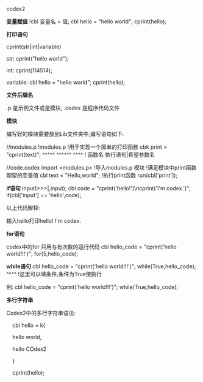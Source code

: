 codex2

**变量赋值** !cbl 变量名 = 值; cbl hello = "hello world"; cprint(hello);

**打印语句**

cprint(str|int|variable)

str: cprint("hello world");

int: cprint(114514);

variable: cbl hello = "hello world"; cprint(hello);

**文件后缀名**

.p 是示例文件或是模块, .codex 是程序代码文件

**模块**

编写好的模块需要放到Lib文件夹中,编写语句如下:

//modules.p !modules.p !用于实现一个简单的打印函数 cbk print = "cprint(text)"; ^^^^^ ^^^^^^ ^^^^ ! 函数名 执行语句|希望参数名

//code.codex import <modules.p> !导入modules.p 模块 !满足模块中print函数期望的变量值 cbl text = "Hello,world"; !执行print函数 run(cbl['print']);

**if语句** input(>>>|,input); cbl code = "cprint('hello!')\ncprint('I'm codex.')"; if(cbl['input'] == 'hello',code);

以上代码解释:

输入hello打印hello! I'm codex.

**for语句**

codex中的for 只用与有次数的运行代码 cbl hello_code = "cprint('hello world!!!')"; for(5,hello_code);

**while语句** cbl hello_code = "cprint('hello world!!!')"; while(True,hello_code); ^^^^ !这里可以填条件,条件为True使执行

例: cbl hello_code = "cprint('hello world!!!')"; while(True,hello_code);

**多行字符串**

Codex2中的多行字符串语法:

    cbl hello = k{

    hello world,

    hello COdex2

    }

    cprint(hello);

